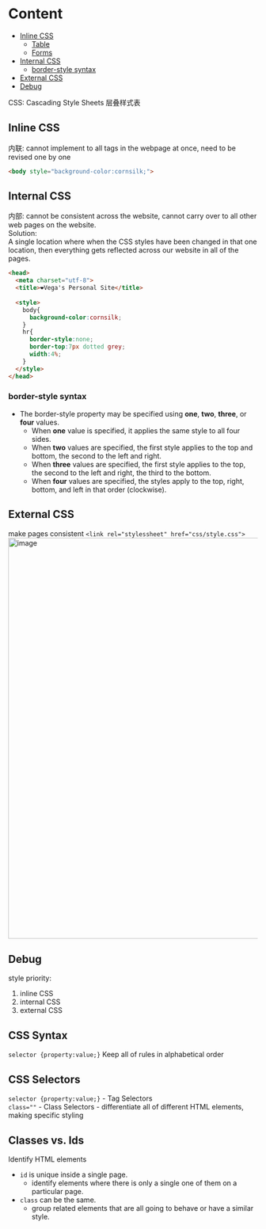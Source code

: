# Content
- [Inline CSS](#inline-css)
  * [Table](#table)
  * [Forms](#forms)
- [Internal CSS](#internal-css)
  * [border-style syntax](#border-style-syntax)
- [External CSS](#external-css)
- [Debug](#debug)

CSS: Cascading Style Sheets 层叠样式表

## Inline CSS
内联: cannot implement to all tags in the webpage at once, need to be revised one by one
```html
<body style="background-color:cornsilk;">
```

## Internal CSS
内部: cannot be consistent across the website, cannot carry over to all other web pages on the website.  
Solution:  
A single location where when the CSS styles have been changed in that one location, then everything gets reflected across our website in all of the pages. 
```html
<head>
  <meta charset="utf-8">
  <title>❤️Vega's Personal Site</title>
  
  <style>
    body{
      background-color:cornsilk;
    }
    hr{
      border-style:none;
      border-top:7px dotted grey;
      width:4%;
    }
  </style>
</head>
```

### border-style syntax
- The border-style property may be specified using **one**, **two**, **three**, or **four** values.
  - When **one** value is specified, it applies the same style to all four sides.
  - When **two** values are specified, the first style applies to the top and bottom, the second to the left and right.
  - When **three** values are specified, the first style applies to the top, the second to the left and right, the third to the bottom.
  - When **four** values are specified, the styles apply to the top, right, bottom, and left in that order (clockwise).

## External CSS
make pages consistent
`<link rel="stylessheet" href="css/style.css">`
<img width="810" alt="image" src="https://user-images.githubusercontent.com/97777280/154622209-911f7e08-cbf5-49f7-8322-ead21b6d5298.png">

## Debug
style priority:  
1. inline CSS
2. internal CSS
3. external CSS

## CSS Syntax
`selector {property:value;}`
Keep all of rules in alphabetical order

## CSS Selectors
`selector {property:value;}` - Tag Selectors  
`class=""` - Class Selectors - differentiate all of different HTML elements, making specific styling

## Classes vs. Ids
Identify HTML elements
- `id` is unique inside a single page. 
  - identify elements where there is only a single one of them on a particular page.
- `class` can be the same.
  - group related elements that are all going to behave or have a similar style.



